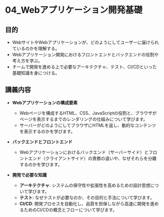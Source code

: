 # 04_Webアプリケーション開発基礎

## 目的
- WebサイトやWebアプリケーションが、どのようにしてユーザーに届けられているのかを理解する。
- Webアプリケーション開発におけるフロントエンドとバックエンドの役割や考え方を学ぶ。
- チームで開発を進める上で必要なアーキテクチャ、テスト、CI/CDといった基礎知識を身につける。

## 講義内容
- **Webアプリケーションの構成要素**
    - Webページを構成するHTML、CSS、JavaScriptの役割と、ブラウザがページを表示するまでのレンダリングの仕組みについて学びます。
    - サーバーがどのようにしてブラウザにHTMLを返し、動的なコンテンツを表示するのかを学びます。

- **バックエンドとフロントエンド**
    - Webアプリケーションにおけるバックエンド（サーバーサイド）とフロントエンド（クライアントサイド）の責務の違いや、なぜそれらを分離するのかを学びます。

- **開発で必要な知識**
    - **アーキテクチャ**: システムの保守性や拡張性を高めるための設計思想について学びます。
    - **テスト**: なぜテストが必要なのか、その目的と手法について学びます。
    - **CI/CD**: 開発プロセスを自動化し、品質を担保しながら高速に開発を進めるためのCI/CDの概念とフローについて学びます。
